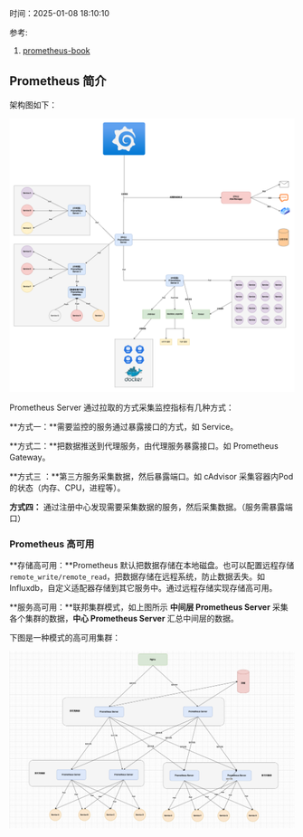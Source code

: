 时间：2025-01-08 18:10:10

参考:

1. [prometheus-book](https://yunlzheng.gitbook.io/prometheus-book/parti-prometheus-ji-chu/quickstart)


## Prometheus 简介

架构图如下：

![架构图](../../../img/prometheus/prometheus-architecture.png)

Prometheus Server 通过拉取的方式采集监控指标有几种方式：

**方式一：**需要监控的服务通过暴露接口的方式，如 Service。

**方式二：**把数据推送到代理服务，由代理服务暴露接口。如 Prometheus Gateway。

**方式三 ：**第三方服务采集数据，然后暴露端口。如 cAdvisor 采集容器内Pod的状态（内存、CPU，进程等）。

**方式四：** 通过注册中心发现需要采集数据的服务，然后采集数据。（服务需暴露端口）

### Prometheus 高可用

**存储高可用：**Prometheus 默认把数据存储在本地磁盘。也可以配置远程存储`remote_write/remote_read`，把数据存储在远程系统，防止数据丢失。如Influxdb，自定义适配器存储到其它服务中。通过远程存储实现存储高可用。

**服务高可用：**联邦集群模式，如上图所示 **中间层 Prometheus Server** 采集各个集群的数据，**中心 Prometheus Server** 汇总中间层的数据。

下图是一种模式的高可用集群：

![架构图](../../../img/prometheus/prometheus_federal.png)
